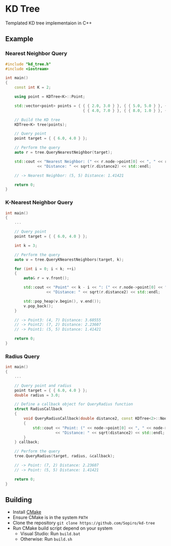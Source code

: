 # KD Tree

Templated KD tree implementaion in C++

## Example

### Nearest Neighbor Query

```c++
#include "kd_tree.h"
#include <iostream>

int main()
{
    const int K = 2;

    using point = KDTree<K>::Point;

    std::vector<point> points = { { { 2.0, 3.0 } }, { { 5.0, 5.0 } }, { { 9.0, 6.0 } },
                                  { { 4.0, 7.0 } }, { { 8.0, 1.0 } }, { { 7.0, 2.0 } } };

    // Build the KD tree
    KDTree<K> tree(points);

    // Query point
    point target = { { 6.0, 4.0 } };

    // Perform the query
    auto r = tree.QueryNearestNeighbor(target);

    std::cout << "Nearest Neighbor: (" << r.node->point[0] << ", " << r.node->point[1] << ") "
              << "Distance: " << sqrt(r.distance2) << std::endl;

    // -> Nearest Neighbor: (5, 5) Distance: 1.41421

    return 0;
}
```

### K-Nearest Neighbor Query
```c++
int main()
{
    ...

    // Query point
    point target = { { 6.0, 4.0 } };

    int k = 3;

    // Perform the query
    auto v = tree.QueryKNearestNeighbors(target, k);

    for (int i = 0; i < k; ++i)
    {
        auto& r = v.front();

        std::cout << "Point" << k - i << ": (" << r.node->point[0] << ", " << r.node->point[1] << ") "
                  << "Distance: " << sqrt(r.distance2) << std::endl;

        std::pop_heap(v.begin(), v.end());
        v.pop_back();
    }

    // -> Point3: (4, 7) Distance: 3.60555
    // -> Point2: (7, 2) Distance: 2.23607
    // -> Point1: (5, 5) Distance: 1.41421

    return 0;
}
```

### Radius Query

```c++
int main()
{
    ...

    // Query point and radius
    point target = { { 6.0, 4.0 } };
    double radius = 3.0;

    // Define a callback object for QueryRadius function
    struct RadiusCallback
    {
        void QueryRadiusCallback(double distance2, const KDTree<2>::Node* node)
        {
            std::cout << "Point: (" << node->point[0] << ", " << node->point[1] << ") "
                      << "Distance: " << sqrt(distance2) << std::endl;
        }
    } callback;

    // Perform the query
    tree.QueryRadius(target, radius, &callback);

    // -> Point: (7, 2) Distance: 2.23607
    // -> Point: (5, 5) Distance: 1.41421

    return 0;
}
```

## Building
- Install [CMake](https://cmake.org/install/)
- Ensure CMake is in the system `PATH`
- Clone the repository `git clone https://github.com/Sopiro/kd-tree`
- Run CMake build script depend on your system
  - Visual Studio: Run `build.bat`
  - Otherwise: Run `build.sh`